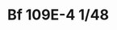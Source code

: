 ---
title: "Bf 109E-4 1/48"
price: 2200 
desc: "WEEKEND EDITION, Bf 109E-4 1/48, razmera: 1/48"
img_path: "/assets/img/84153.jpg"
brand: AMMO
available: false
special_offer: false
new: false
soon: false
cat: "Plasticne-Makete"
subcat: "PM-EDUARD"
subsubcat: ""
sifra: "84153"
---
